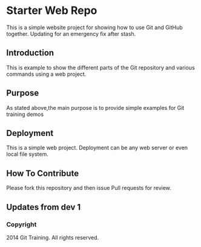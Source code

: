 # Starter Web Repo

This is a simple website project for showing
how to use Git and GitHub together. Updating for 
an emergency fix after stash.

## Introduction

This is example to show the different parts of
the Git repository and various commands using 
a web project. 

## Purpose

As stated above,the main purpose is to provide simple
examples for Git training demos

## Deployment

This is a simple web project. Deployment can be any web
server or even local file system.

## How To Contribute

Please fork this repository and then issue Pull requests for review.

## Updates from dev 1

### Copyright

2014 Git Training. All rights reserved.
